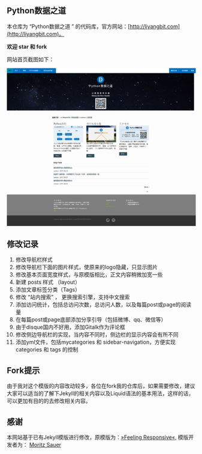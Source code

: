 ## Python数据之道

本仓库为 “Python数据之道 ” 的代码库，官方网站：[http://liyangbit.com](http://liyangbit.com)。

**欢迎 star 和 fork**

网站首页截图如下：

<div align="center"><img src="/images/website01.png"></div>


## 修改记录

1. 修改导航栏样式
1. 修改导航栏下面的图片样式，使原来的logo隐藏，只显示图片
1. 修改基本页面宽度样式，与原模版相比，正文内容稍微加宽一些
1. 新建 posts 样式 （layout）
1. 添加文章标签分类（Tags）
1. 修改 “站内搜索” ， 更换搜索引擎，支持中文搜索
1. 添加访问统计，包括总访问次数，总访问人数，以及每篇post或page的阅读量
1. 在每篇post或page底部添加分享引导（包括微博、qq、微信等）
1. 由于disque国内不好用，添加Gitalk作为评论框
1. 修改侧边导航栏的实现，当内容不同时，侧边栏的显示内容会有所不同
1. 添加yml文件，包括mycategories 和 sidebar-navigation，方便实现 categories 和 tags 的控制

## Fork提示

由于我对这个模版的内容改动较多，各位在fork我的仓库后，如果需要修改，建议大家可以适当的了解下Jekyll的相关内容以及Liquid语法的基本用法，这样的话，可以更加有目的的去修改相关内容。

## 感谢

本网站基于已有Jekyll模版进行修改，原模版为：[»Feeling Responsive«](https://github.com/Phlow/feeling-responsive), 模版开发者为： [Moritz Sauer](https://github.com/Phlow)
